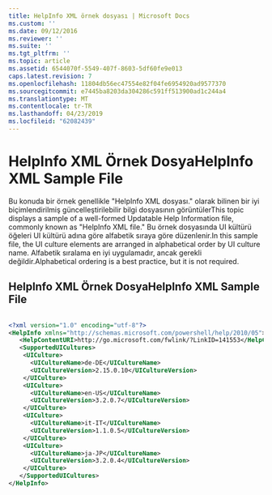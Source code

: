 ```yaml
---
title: HelpInfo XML örnek dosyası | Microsoft Docs
ms.custom: ''
ms.date: 09/12/2016
ms.reviewer: ''
ms.suite: ''
ms.tgt_pltfrm: ''
ms.topic: article
ms.assetid: 6544070f-5549-407f-8603-5df60fe9e013
caps.latest.revision: 7
ms.openlocfilehash: 11804db56ec47554e82f04fe6954920ad9577370
ms.sourcegitcommit: e7445ba8203da304286c591ff513900ad1c244a4
ms.translationtype: MT
ms.contentlocale: tr-TR
ms.lasthandoff: 04/23/2019
ms.locfileid: "62082439"
---
```

# <a name="helpinfo-xml-sample-file"></a><span data-ttu-id="c6a56-102">HelpInfo XML Örnek Dosya</span><span class="sxs-lookup"><span data-stu-id="c6a56-102">HelpInfo XML Sample File</span></span>

<span data-ttu-id="c6a56-103">Bu konuda bir örnek genellikle "HelpInfo XML dosyası." olarak bilinen bir iyi biçimlendirilmiş güncelleştirilebilir bilgi dosyasının görüntüler</span><span class="sxs-lookup"><span data-stu-id="c6a56-103">This topic displays a sample of a well-formed Updatable Help Information file, commonly known as "HelpInfo XML file."</span></span> <span data-ttu-id="c6a56-104">Bu örnek dosyasında UI kültürü öğeleri UI kültürü adına göre alfabetik sıraya göre düzenlenir.</span><span class="sxs-lookup"><span data-stu-id="c6a56-104">In this sample file, the UI culture elements are arranged in alphabetical order by UI culture name.</span></span> <span data-ttu-id="c6a56-105">Alfabetik sıralama en iyi uygulamadır, ancak gerekli değildir.</span><span class="sxs-lookup"><span data-stu-id="c6a56-105">Alphabetical ordering is a best practice, but it is not required.</span></span>

## <a name="helpinfo-xml-sample-file"></a><span data-ttu-id="c6a56-106">HelpInfo XML Örnek Dosya</span><span class="sxs-lookup"><span data-stu-id="c6a56-106">HelpInfo XML Sample File</span></span>

```xml

<?xml version="1.0" encoding="utf-8"?>
<HelpInfo xmlns="http://schemas.microsoft.com/powershell/help/2010/05">
   <HelpContentURI>http://go.microsoft.com/fwlink/?LinkID=141553</HelpContentURI>
   <SupportedUICultures>
    <UICulture>
      <UICultureName>de-DE</UICultureName>
      <UICultureVersion>2.15.0.10</UICultureVersion>
    </UICulture>
    <UICulture>
      <UICultureName>en-US</UICultureName>
      <UICultureVersion>3.2.0.7</UICultureVersion>
    </UICulture>
    <UICulture>
      <UICultureName>it-IT</UICultureName>
      <UICultureVersion>1.1.0.5</UICultureVersion>
    </UICulture>
    <UICulture>
      <UICultureName>ja-JP</UICultureName>
      <UICultureVersion>3.2.0.4</UICultureVersion>
    </UICulture>
   </SupportedUICultures>
</HelpInfo>

```